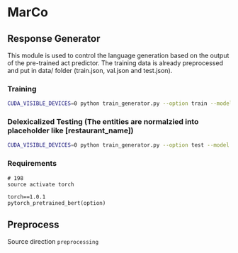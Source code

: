# MarCo


## Response Generator

This module is used to control the language generation based on the output of the pre-trained act predictor. The training data is already preprocessed and put in data/ folder (train.json, val.json and test.json).

### Training

```bash
CUDA_VISIBLE_DEVICES=0 python train_generator.py --option train --model model/ --batch_size 384 --max_seq_length 60
```

### Delexicalized Testing (The entities are normalzied into placeholder like [restaurant_name])

```bash
CUDA_VISIBLE_DEVICES=0 python train_generator.py --option test --model model/XXX --batch_size 512 --max_seq_length 60
```

### Requirements

```
# 198
source activate torch
```

```
torch==1.0.1
pytorch_pretrained_bert(option)
```


## Preprocess

Source direction `preprocessing`